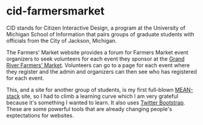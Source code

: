 cid-farmersmarket
=================

CID stands for Citizen Interactive Design, 
a program at the University of Michigan School of Information 
that pairs groups of graduate students with officials from the City of Jackson, Michigan.

The Farmers' Market website provides a forum for Farmers Market event organizers to seek volunteers for each event they sponsor at the [Grand River Farmers' Market](http://mifma.org/farmers-markets/downtown-jackson-grand-river-farmers-market/).  Volunteers can go to a page for each event where they register and the admin and organizers can then see who has registered for each event.

This, and a site for another group of students, is my first full-blown [MEAN-stack](https://en.wikipedia.org/wiki/MEAN) site, so I had to climb a learning curve which I am very grateful because it's something I wanted to learn.  It also uses [Twitter Bootstrap](http://getbootstrap.com).  These are some powerful tools that are already changing people's exptectations for websites.
